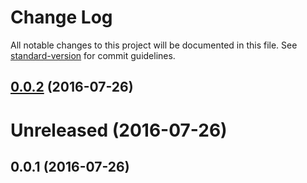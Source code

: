 # Change Log

All notable changes to this project will be documented in this file. See [standard-version](https://github.com/conventional-changelog/standard-version) for commit guidelines.

<a name="0.0.2"></a>
## [0.0.2](https://github.com/strategiccoach/ng2-booking/compare/v0.0.1...v0.0.2) (2016-07-26)



<a name="Unreleased"></a>
# Unreleased (2016-07-26)



<a name="0.0.1"></a>
## 0.0.1 (2016-07-26)
